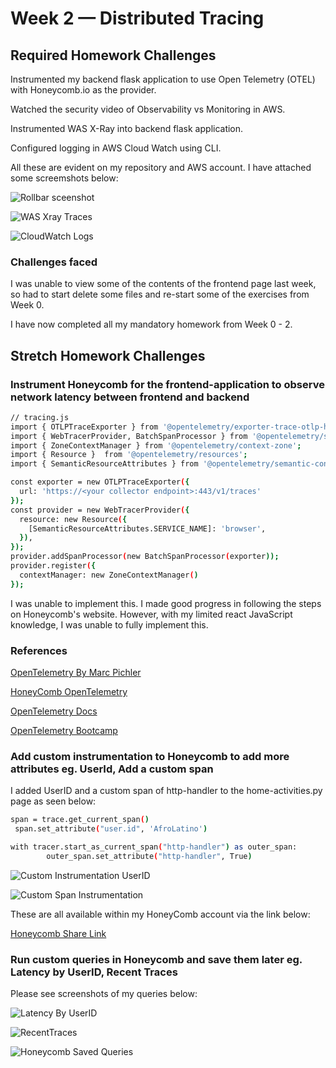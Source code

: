# Week 2 — Distributed Tracing

## Required Homework Challenges

Instrumented my backend flask application to use Open Telemetry (OTEL) with Honeycomb.io as the provider.

Watched the security video of Observability vs Monitoring in AWS.

Instrumented WAS X-Ray into backend flask application.

Configured logging in AWS Cloud Watch using CLI.

All these are evident on my repository and AWS account. I have attached some screemshots below:

![Rollbar sceenshot](https://user-images.githubusercontent.com/78261965/222268656-3de67036-5210-4981-b105-4fbfbb7929ad.png)

![WAS Xray Traces](https://user-images.githubusercontent.com/78261965/222268717-a8372539-39f3-4bbe-a9ee-aeb7f74898cc.png)

![CloudWatch Logs](https://user-images.githubusercontent.com/78261965/222268732-24f32359-142d-4a22-95b6-e935c6ae24f6.png)


### Challenges faced

I was unable to view some of the contents of the frontend page last week, so had to start delete some files and re-start some of the exercises from Week 0.

I have now completed all my mandatory homework from Week 0 - 2.


## Stretch Homework Challenges

### Instrument Honeycomb for the frontend-application to observe network latency between frontend and backend

```sh
// tracing.js
import { OTLPTraceExporter } from '@opentelemetry/exporter-trace-otlp-http';
import { WebTracerProvider, BatchSpanProcessor } from '@opentelemetry/sdk-trace-web';
import { ZoneContextManager } from '@opentelemetry/context-zone';
import { Resource }  from '@opentelemetry/resources';
import { SemanticResourceAttributes } from '@opentelemetry/semantic-conventions';

const exporter = new OTLPTraceExporter({
  url: 'https://<your collector endpoint>:443/v1/traces'
});
const provider = new WebTracerProvider({
  resource: new Resource({
    [SemanticResourceAttributes.SERVICE_NAME]: 'browser',
  }),
});
provider.addSpanProcessor(new BatchSpanProcessor(exporter));
provider.register({
  contextManager: new ZoneContextManager()
});
```

I was unable to implement this. I made good progress in following the steps on Honeycomb's website. However, with my limited react JavaScript knowledge, I was unable to fully implement this. 


### References

[OpenTelemetry By Marc Pichler](https://github.com/open-telemetry/opentelemetry-js)

[HoneyComb OpenTelemetry](https://docs.honeycomb.io/getting-data-in/opentelemetry/browser-js/)

[OpenTelemetry Docs](https://opentelemetry.io/docs/instrumentation/js/getting-started/browser/)

[OpenTelemetry Bootcamp](https://github.com/aspecto-io/opentelemetry-bootcamp/blob/master/src/ws-instrumentation/ws.ts)


### Add custom instrumentation to Honeycomb to add more attributes eg. UserId, Add a custom span

I added UserID and a custom span of http-handler to the home-activities.py page as seen below:

```sh
span = trace.get_current_span()
 span.set_attribute("user.id", 'AfroLatino')
```
```sh
with tracer.start_as_current_span("http-handler") as outer_span:
        outer_span.set_attribute("http-handler", True)        
```

![Custom Instrumentation UserID](https://user-images.githubusercontent.com/78261965/222267130-022ea7b6-e719-4341-ac3a-2d50776bc442.png)

![Custom Span Instrumentation](https://user-images.githubusercontent.com/78261965/222267195-dbabe541-d289-4905-a2ba-b721f8fc27e9.png)

These are all available within my HoneyComb account via the link below:

[Honeycomb Share Link](https://ui.honeycomb.io/afrolatino/environments/bootcamp/datasets/backend-flask/result/4WadRwe72UB)


### Run custom queries in Honeycomb and save them later eg. Latency by UserID, Recent Traces

Please see screenshots of my queries below:

![Latency By UserID](https://user-images.githubusercontent.com/78261965/222270205-a98a7d20-ca36-4c35-b299-149d35d64cb4.png)

![RecentTraces](https://user-images.githubusercontent.com/78261965/222270228-b53ec6b3-fc58-4e35-a452-93541a2e7d78.png)

![Honeycomb Saved Queries](https://user-images.githubusercontent.com/78261965/222272946-771061b0-a02c-4f26-ae6c-d20b77a51629.png)


